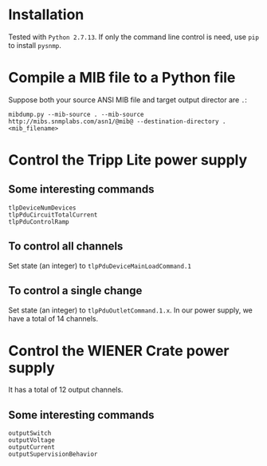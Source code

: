 # Installation
Tested with `Python 2.7.13`.
If only the command line control is need, use `pip` to install `pysnmp`.

# Compile a MIB file to a Python file
Suppose both your source ANSI MIB file and target output director are `.`:
```
mibdump.py --mib-source . --mib-source http://mibs.snmplabs.com/asn1/@mib@ --destination-directory . <mib_filename>
```

# Control the Tripp Lite power supply
## Some interesting commands
```
tlpDeviceNumDevices
tlpPduCircuitTotalCurrent
tlpPduControlRamp
```

## To control all channels
Set state (an integer) to `tlpPduDeviceMainLoadCommand.1`

## To control a single change
Set state (an integer) to `tlpPduOutletCommand.1.x`.
In our power supply, we have a total of 14 channels.

# Control the WIENER Crate power supply
It has a total of 12 output channels.

## Some interesting commands
```
outputSwitch
outputVoltage
outputCurrent
outputSupervisionBehavior
```

